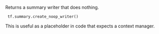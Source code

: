 Returns a summary writer that does nothing.

```
 tf.summary.create_noop_writer() 
```

This is useful as a placeholder in code that expects a context manager.

